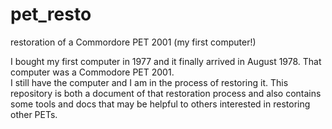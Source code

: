 # pet_resto
restoration of a Commordore PET 2001 (my first computer!)

I bought my first computer in 1977 and it finally arrived in August 1978.  That computer was a Commodore PET 2001.  
I still have the computer and I am in the process of restoring it.  This repository is both a document of that 
restoration process and also contains some tools and docs that may be helpful to others interested in restoring
other PETs.
